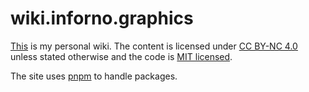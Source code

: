 # wiki.inforno.graphics
[This][wiki] is my personal wiki.
The content is licensed under [CC BY-NC 4.0][cc] unless stated otherwise
and the code is [MIT licensed](LICENSE).

[wiki]: https://wiki.inforno.graphics
[cc]: https://creativecommons.org/licenses/by-nc/4.0/deed.en

The site uses [pnpm][pnpm] to handle packages.

[pnpm]: https://pnpm.io